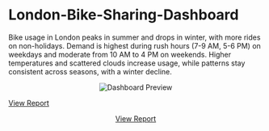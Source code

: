 # London-Bike-Sharing-Dashboard
Bike usage in London peaks in summer and drops in winter, with more rides on non-holidays. Demand is highest during rush hours (7-9 AM, 5-6 PM) on weekdays and moderate from 10 AM to 4 PM on weekends. Higher temperatures and scattered clouds increase usage, while patterns stay consistent across seasons, with a winter decline.

<p align="center">
  <img src="https://github.com/user-attachments/assets/49132faa-af97-4f4c-a5f3-bcdd9b76c116" alt="Dashboard Preview">
</p>

[View Report](https://app.powerbi.com/view?r=eyJrIjoiOTExYzdmZjktZThlYS00OTU5LTgwZjEtZTJlYjUyOWMzMDQ4IiwidCI6ImY2OTI5MWY5LTNkYTctNDJiMy05ZjEwLWYyZWFlMjU3ZDVhYiIsImMiOjR9)
<p align="center">
  <a href="https://app.powerbi.com/view?r=eyJrIjoiOTExYzdmZjktZThlYS00OTU5LTgwZjEtZTJlYjUyOWMzMDQ4IiwidCI6ImY2OTI5MWY5LTNkYTctNDJiMy05ZjEwLWYyZWFlMjU3ZDVhYiIsImMiOjR9">
    View Report
  </a>
</p>
